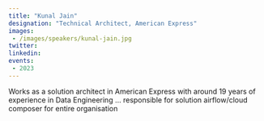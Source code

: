 ```yaml
---
title: "Kunal Jain"
designation: "Technical Architect, American Express"
images:
 - /images/speakers/kunal-jain.jpg
twitter: 
linkedin: 
events:
 - 2023
---
```


Works as a solution architect in American Express with around 19 years of experience in Data Engineering … responsible for solution airflow/cloud composer for entire organisation